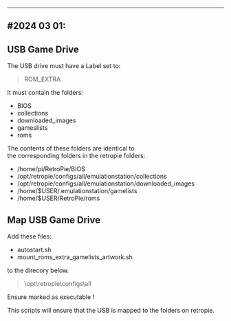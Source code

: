 ---------------  
#2024 03 01: 
---------------  

## USB Game Drive  
The USB drive must have a Label set to:

>  ROM_EXTRA

It must contain the folders:  

- BIOS  
- collections  
- downloaded_images  
- gameslists  
- roms

The contents of these folders are identical to  
the corresponding folders in the retropie folders:  

- /home/pi/RetroPie/BIOS  
- /opt/retropie/configs/all/emulationstation/collections  
- /opt/retropie/configs/all/emulationstation/downloaded_images  
- /home/$USER/.emulationstation/gamelists  
- /home/$USER/RetroPie/roms  

## Map USB Game Drive

Add these files:  

- autostart.sh  
- mount_roms_extra_gamelists_artwork.sh  

 to the direcory below.  

> \opt\retropie\configs\all

Ensure marked as executable !

This scripts will ensure that the USB is mapped to the
folders on retropie.